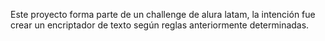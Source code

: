 Este proyecto forma parte de un challenge de alura latam, la intención fue crear un encriptador de texto según reglas anteriormente determinadas.
